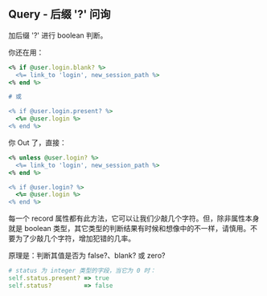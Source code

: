 ## Query - 后缀 '?' 问询

加后缀 '?' 进行 boolean 判断。

你还在用：

```ruby
<% if @user.login.blank? %>
  <%= link_to 'login', new_session_path %>
<% end %>

# 或

<% if @user.login.present? %>
  <%= @user.login %>
<% end %>
```

你 Out 了，直接：

```ruby
<% unless @user.login? %>
  <%= link_to 'login', new_session_path %>
<% end %>

<% if @user.login? %>
  <%= @user.login %>
<% end %>
```

每一个 record 属性都有此方法，它可以让我们少敲几个字符。但，除非属性本身就是 boolean 类型，其它类型的判断结果有时候和想像中的不一样，请慎用。不要为了少敲几个字符，增加犯错的几率。

原理是：判断其值是否为 false?、blank? 或 zero? 

```ruby
# status 为 integer 类型的字段，当它为 0 时：
self.status.present? => true
self.status?         => false
```
